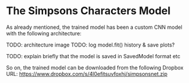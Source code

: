 # The Simpsons Characters Model

As already mentioned, the trained model has been a custom CNN model with the following architecture:

TODO: architecture image
TODO: log model.fit() history & save plots?

TODO: explain briefly that the model is saved in SavedModel format etc

So on, the trained model can be downloaded from the following Dropbox URL: https://www.dropbox.com/s/4l0efitsuvfoxhj/simpsonsnet.zip